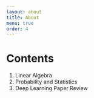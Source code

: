 ```yaml
---
layout: about
title: About
menu: true
order: 4
---
```


# Contents
1. Linear Algebra
2. Probability and Statistics
3. Deep Learning Paper Review


